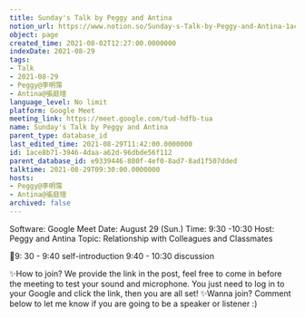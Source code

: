 ```yaml
---
title: Sunday's Talk by Peggy and Antina
notion_url: https://www.notion.so/Sunday-s-Talk-by-Peggy-and-Antina-1ace8b7139464daaa62d96dbde56f112
object: page
created_time: 2021-08-02T12:27:00.0000000
indexDate: 2021-08-29
tags:
- Talk
- 2021-08-29
- Peggy@李明霈
- Antina@張庭瑄
language_level: No limit
platform: Google Meet
meeting_link: https://meet.google.com/tud-hdfb-tua
name: Sunday's Talk by Peggy and Antina
parent_type: database_id
last_edited_time: 2021-08-29T11:42:00.0000000
id: 1ace8b71-3946-4daa-a62d-96dbde56f112
parent_database_id: e9339446-880f-4ef0-8ad7-8ad1f507dded
talktime: 2021-08-29T09:30:00.0000000
hosts:
- Peggy@李明霈
- Antina@張庭瑄
archived: false
---
```


Software: Google 
Meet Date: August 29 (Sun.) Time: 9:30 -10:30
Host: Peggy and Antina Topic: Relationship with Colleagues and Classmates

📅9: 30 - 9:40 self-introduction 9:40 - 10:30 discussion

✨How to join? We provide the link in the post, feel free to come in before the meeting to test your sound and microphone. You just need to log in to your Google and click the link, then you are all set!
✨Wanna join? Comment below to let me know if you are going to be a speaker or listener :)








